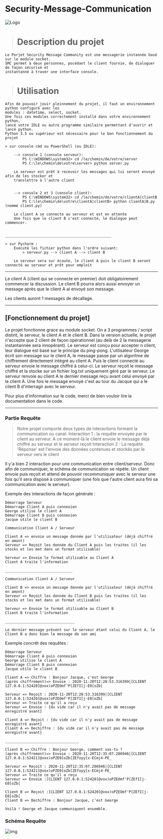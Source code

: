 # Security-Message-Communication
![Logo](https://drive.google.com/u/1/uc?id=1_RBn08Q8TRMmDEA_SXCWhVPL9TN0cznh&export=download)
> # Description du projet
    Le Porjet Security Message Community est une messagerie instannée basé sur le module socket.
    SMC permet à deux personnes, pocédant le client fournie, de dialoguer de façon sécurisé et 
    instantanné à traver une interface console.
    
> # Utilisation
    Afin de pouvoir jouir pleinnement du projet, il faut un environnement python configuré avec les 
    modules : datetime, select, socket.
    Une fois ces modules correctement installé dans votre environnement python,
    lancé votre IDLE ou autre programme similaire permettant d'ouvrir et lancé python.
    Python 3.5 ou supérieur est nécessaire pour le bon fonctionnement du projet
    
    > sur console cmd ou PowerShell (ou IDLE): 
    
        --> console 1 (console serveur):
            PS C:\WINDOWS\system32> cd /le/chemin/de/votre/server
            PS C:\le\chemin\de\votre\server> python server.py  
            
        Le serveur est prêt à recevoir les messages qui lui seront envoyé afin de les stocker et 
        translettre à l'autre client
            
            
        --> console 2 et 3 (console client):
            PS C:\WINDOWS\system32> cd /le/chemin/de/votre/clientA|clientB
            PS C:\le\chemin\de\votre\clientA|clientB> python clientA|B.py  (nommé client.py)
        
        Le client A se connecte au serveur et est en attente 
        Une fois que le client B s'est connecté, le dialogue peut commencer.
        
                                                        _________________________________________________
     
    > sur Pycharm :
        Executé les fichier python dans l'ordre suivant:
            > serveur.py --> client A --> client B
        
        Le serveur sera sur écoute, le client A puis le client B seront connecté au serveur et prêt pour emploit
***
        
Le client A (client qui se connecte en premier) doit obligatoirement commencer la discussion.
Le client B pourra alors aussi envoyer un message après  que le client A ai envoyé son message.

Les clients auront 1 messages de décallage. 

***
## [Fonctionnement du projet]

Le projet fonctionne grace au module socket. On a 3 programmes / script distint, le serveur, le client A et le client B.
Dans la version actuelle, le projet n'accepte que 2 client de façon opérationnel (au delà de 2 la messagerie 
instantannée sera innopérant).
Le serveur est conçu pour accepter n client, leur dialogue est basé sur le principe du ping-pong.
L'utilisateur George écrit son message sur le client A, le message passe par un algoritme de chiffrement directement 
intégré au client A. Puis le client connecté au serveur envoie le message chiffré à celui-ci. Le serveur reçoit 
le message chiffré et la stocke sur un fichier log.txt uniquement géré par le serveur. Le serveur renvoie au client A
le dernier message reçu avant celui envoyé par le client A. Une fois le message envoyé c'est au tour du Jacque qui a 
le client B d'interragir avec le serveur.

Pour plus d'information sur le code, merci de bien vouloir lire la documentation dans le code.

---

### Partie Requête 

> Notre projet comporte deux types de interactions formant la communication ou canal.
    Interaction 1 : la requête envoyée par le client au serveur. A ce moment-là le client envoie le message déjà chiffré 
    au serveur et le serveur reçoit 
    Interaction 2 : La requête 'Réponse' est l'envoie des données contenues et stockés par le serveur vers le client

Il y'a bien 2 interaction pour une communication entre client/serveur.
Donc afin de communiquer, le schéma de communication se répète. Un client envoie puis reçoit et attend de pouvoir 
recommuniquer avec le serveur une fois qu'il sera disposé à communiquer (une fois que l'autre client aura fini sa 
communication avec le serveur).


Exemple des interactions de façon générale  :
    
    Démarrage Serveur
    Démarrage Client A puis connexion
    George utilise le client A
    Démarrage Client B puis connexion
    Jacque utile le client B
    
    Communication Client A / Serveur
    
    Client A => envoie un message donnée par l'utilisateur (déjà chiffré en amont)
    Serveur => Reçoit les donnée du Client A puis les traites (il les stocks et les met dans un format utilisable)
    
    Serveur => Envoie le format utilisable au Client A 
    Client A traite l'information
    
    _______________________________
    
    Communication Client A / Serveur
    
    Client B => envoie un message donnée par l'utilisateur (déjà chiffré en amont)
    Serveur => Reçoit les donnée du Client B puis les traites (il les stocks et les met dans un format utilisable)
    
    Serveur => Envoie le format utilisable au Client B 
    Client B traite l'information
    
    ________________________________
    
    Le dernier message présent sur le serveur étant celui du Client A, le Client B a donc bien le message de son ami
    
Exemple concrêt des requêtes :

    Démarrage Serveur
    Démarrage Client A puis connexion
    George utilise le client A
    Démarrage Client B puis connexion
    Jacque utile le client B
    
    Client A => Chiffre : Bonjour Jacque, c'est George 
    (après chiffrement)=> Envoie : 2020-11-20T12:28:53.316399|[CLIENT 127.0.0.1:52420]@vox)oPZEOmf'P[ZEfI[j-E0[oZb[
    
    Serveur => Reçoit : 2020-11-20T12:28:53.316399|[CLIENT 127.0.0.1:52420]@vox)oPZEOmf'P[ZEfI[j-E0[oZb[
    Serveur => Traite ce qu'il a reçu
    Serveur => Envoie : {du vide car il n'y avait pas de message enregistré avant}
    
    Client A => Reçoit : {du vide car il n'y avait pas de message enregistré avant}
    Client A => Dechiffre : {du vide car il n'y avait pas de message enregistré avant}
    
    __________________________________
    
    Client B => Chiffre : Bonjour George, comment vas-tu ? 
    (après chiffrement)=> Envoie : 2020-11-20T12:35:07.286946|[CLIENT 127.0.0.1:52421]@vox)oPZE0[oZb[ZEfoyy[x-ECmj4-PE_
    
    Serveur => Reçoit : 2020-11-20T12:35:07.286946|[CLIENT 127.0.0.1:52421]@vox)oPZE0[oZb[ZEfoyy[x-ECmj4-PE_
    Serveur => Traite ce qu'il a reçu
    Serveur => Envoie :[CLIENT 127.0.0.1:52420]@vox)oPZEOmf'P[ZEfI[j-E0[oZb[
    
    Client B => Reçoit :[CLIENT 127.0.0.1:52420]@vox)oPZEOmf'P[ZEfI[j-E0[oZb[
    Client B => Dechiffre : Bonjour Jacque, c'est George
    
    Voilà ! George et Jacque communiquent ensemble.
    
### Schéma Requête
![img](https://drive.google.com/u/0/uc?id=1R4cPoFPLW0rEQL7jQ7qNs6pqlG9m9eQE&export=download)


    

    